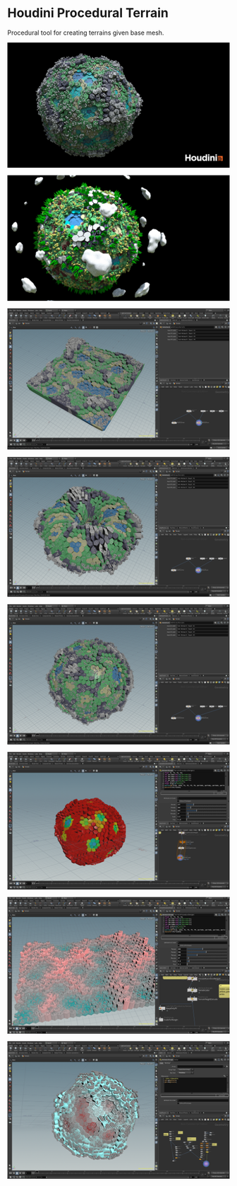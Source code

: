 # Houdini Procedural Terrain

Procedural tool for creating terrains given base mesh.

![](Gallery/5_1.jpg)

![](Gallery/5_2.jpg)

![](Gallery/4_1.png)

![](Gallery/4_2.png)

![](Gallery/4_3.png)

![](Gallery/1.png)

![](Gallery/2.png)

![](Gallery/3.png)